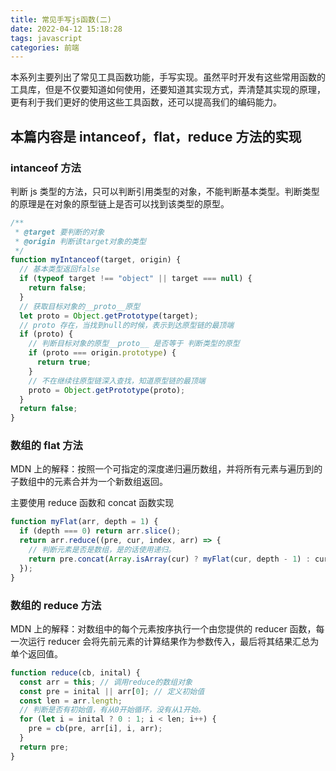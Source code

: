 ```yaml
---
title: 常见手写js函数(二)
date: 2022-04-12 15:18:28
tags: javascript
categories: 前端
---
```


本系列主要列出了常见工具函数功能，手写实现。虽然平时开发有这些常用函数的工具库，但是不仅要知道如何使用，还要知道其实现方式，弄清楚其实现的原理，更有利于我们更好的使用这些工具函数，还可以提高我们的编码能力。

## 本篇内容是 intanceof，flat，reduce 方法的实现

### intanceof 方法

判断 js 类型的方法，只可以判断引用类型的对象，不能判断基本类型。判断类型的原理是在对象的原型链上是否可以找到该类型的原型。

```javascript
/**
 * @target 要判断的对象
 * @origin 判断该target对象的类型
 */
function myIntanceof(target, origin) {
  // 基本类型返回false
  if (typeof target !== "object" || target === null) {
    return false;
  }
  // 获取目标对象的__proto__原型
  let proto = Object.getPrototype(target);
  // proto 存在，当找到null的时候，表示到达原型链的最顶端
  if (proto) {
    // 判断目标对象的原型__proto__ 是否等于 判断类型的原型
    if (proto === origin.prototype) {
      return true;
    }
    // 不在继续往原型链深入查找，知道原型链的最顶端
    proto = Object.getPrototype(proto);
  }
  return false;
}
```

### 数组的 flat 方法

MDN 上的解释：按照一个可指定的深度递归遍历数组，并将所有元素与遍历到的子数组中的元素合并为一个新数组返回。

主要使用 reduce 函数和 concat 函数实现

```javascript
function myFlat(arr, depth = 1) {
  if (depth === 0) return arr.slice();
  return arr.reduce((pre, cur, index, arr) => {
    // 判断元素是否是数组，是的话使用递归。
    return pre.concat(Array.isArray(cur) ? myFlat(cur, depth - 1) : cur);
  });
}
```

### 数组的 reduce 方法

MDN 上的解释：对数组中的每个元素按序执行一个由您提供的 reducer 函数，每一次运行 reducer 会将先前元素的计算结果作为参数传入，最后将其结果汇总为单个返回值。

```javascript
function reduce(cb, inital) {
  const arr = this; // 调用reduce的数组对象
  const pre = inital || arr[0]; // 定义初始值
  const len = arr.length;
  // 判断是否有初始值，有从0开始循环，没有从1开始。
  for (let i = inital ? 0 : 1; i < len; i++) {
    pre = cb(pre, arr[i], i, arr);
  }
  return pre;
}
```
